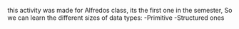 this activity was made for Alfredos class, its the first one in the semester,
So we can learn the different sizes of data types:
-Primitive
-Structured ones
